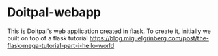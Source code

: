 # Doitpal-webapp

This is Doitpal's web application created in flask. To create it, initially we built on top of a flask tutorial https://blog.miguelgrinberg.com/post/the-flask-mega-tutorial-part-i-hello-world

